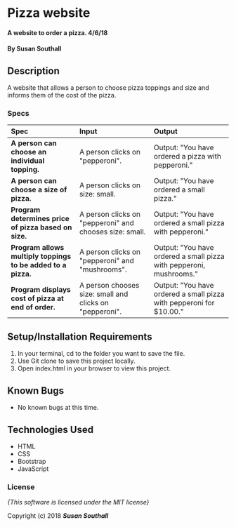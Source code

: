 # Pizza website

#### A website to order a pizza. 4/6/18

#### By **Susan Southall**

## Description

A website that allows a person to choose pizza toppings and size and informs them of the cost of the pizza.

### Specs
| Spec | Input | Output |
| :-------------     | :------------- | :------------- |
| **A person can choose an individual topping.** | A person clicks on "pepperoni". | Output: "You have ordered a pizza with pepperoni." |
| **A person can choose a size of pizza.**| A person clicks on size: small. | Output: "You have ordered a small pizza." |
| **Program determines price of pizza based on size.**| A person clicks on "pepperoni" and chooses size: small.  | Output: "You have ordered a small pizza with pepperoni." |
| **Program allows multiply toppings to be added to a pizza.** | A person clicks on "pepperoni" and "mushrooms". | Output: "You have ordered a small pizza with pepperoni, mushrooms." |
| **Program displays cost of pizza at end of order.** | A person chooses size: small and clicks on "pepperoni". | Output: "You have ordered a small pizza with pepperoni for $10.00." |

## Setup/Installation Requirements

1. In your terminal, cd to the folder you want to save the file.
2. Use Git clone to save this project locally.
3. Open index.html in your browser to view this project.

## Known Bugs
* No known bugs at this time.

## Technologies Used
* HTML
* CSS
* Bootstrap
* JavaScript

### License

*{This software is licensed under the MIT license}*

Copyright (c) 2018 **_Susan Southall_**
